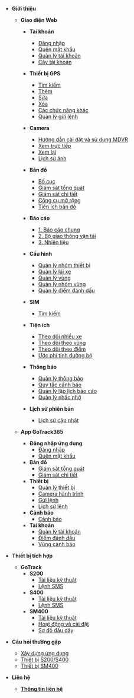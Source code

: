- **Giới thiệu**
  - **Giao diện Web**
    - **Tài khoản**
      - [Đăng nhập](vi/modules/web-interface/users/login/)
      - [Quên mật khẩu](vi/modules/web-interface/users/forget-password/)
      - [Quản lý tài khoản](vi/modules/web-interface/users/account-management/)
      - [Cây tài khoản](vi/modules/web-interface/users/account-tree/)
    - **Thiết bị GPS**
      - [Tìm kiếm ](vi/modules/web-interface/devices/search-device/)
      - [Thêm ](vi/modules/web-interface/devices/add-device/)
      - [Sửa  ](vi/modules/web-interface/devices/edit-device/)
      - [Xóa  ](vi/modules/web-interface/devices/delete-device/)
      - [Các chức năng khác](vi/modules/web-interface/devices/equipment-management/)
      - [Quản lý gửi lệnh ](vi/modules/web-interface/devices/send-the-device-command/)

    - **Camera**  
      - [Hướng dẫn cài đặt và sử dụng MDVR](vi/modules/web-interface/camera/instructions-for-installing-configuring/)
      - [Xem trực tiếp](vi/modules/web-interface/camera/livestream/)
      - [Xem lại](vi/modules/web-interface/camera/playback/)
      - [Lịch sử ảnh](vi/modules/web-interface/camera/history-image/)
    - **Bản đồ**
      - [Bố cục ](vi/modules/web-interface/tracking/Interface-main/)
      - [Giám sát tổng quát   ](vi/modules/web-interface/tracking/general-device-monitoring/)
      - [Giám sát chi tiết](vi/modules/web-interface/tracking/detailed-monitoring/)
      - [Công cụ mở rộng](vi/modules/web-interface/tracking/map-tools/)
      - [Tiện ích bản đồ](vi/modules/web-interface/tracking/map-widget/)
    
    - **Báo cáo**
      - [1. Báo cáo chung](vi/modules/web-interface/reports/general-report/)
      - [2. Bộ giao thông vận tải](vi/modules/web-interface/reports/the-transportation/)
      - [3. Nhiên liệu](vi/modules/web-interface/reports/fuel/)
    
    - **Cấu hình**
      - [Quản lý nhóm thiết bị](vi/modules/web-interface/configuration/device-group/)
      - [Quản lý lái xe](vi/modules/web-interface/configuration/driver/)
      - [Quản lý vùng](vi/modules/web-interface/configuration/manage-region/)
      - [Quản lý nhóm vùng](vi/modules/web-interface/configuration/group-geofence/)
      - [Quản lý điểm đánh dấu](vi/modules/web-interface/configuration/manage-poi/) 
    - **SIM**
      - [Tìm kiếm](vi/modules/web-interface/sim/)
    
    - **Tiện ích**
      - [Theo dõi nhiều xe](vi/modules/web-interface/utilities/trackings/) 
      - [Theo dõi theo vùng](vi/modules/web-interface/utilities/multi-tracking-by-geofence/) 
      - [Theo dõi theo điểm](vi/modules/web-interface/utilities/multi-tracking-by-landmarks/)
      - [Ước phí tính đường bộ](vi/modules/web-interface/utilities/estimated-road-charges/)
     
    - **Thông báo**
      - [Quản lý thông báo](vi/modules/web-interface/notification/)
      - [Quy tắc cảnh báo](vi/modules/web-interface/notification/warning/)
      - [Quản lý lập lịch báo cáo](vi/modules/web-interface/notification/Schedule-a-report/)
      - [Quản lý nhắc nhở](vi/modules/web-interface/notification/remind/)

    - **Lịch sử phiên bản**
      - [Lịch sử cập nhật](vi/modules/web-interface/version-history/)
  
  - **App GoTrack365**
    - **Đăng nhập ứng dụng**
      - [Đăng nhập](vi/modules/app-gotrack365/login/)
      - [Quên mật khẩu](vi/modules/app-gotrack365/forget-password/)
    - **Bản đồ**
      - [Giám sát tổng quát ](vi/modules/app-gotrack365/general-device-monitoring/)
      - [Giám sát chi tiết](vi/modules/app-gotrack365/detailed-monitoring/)
    - **Thiết bị**
      - [Quản lý thiết bị](vi/modules/app-gotrack365/device/)
      - [Camera hành trình](vi/modules/app-gotrack365/camera/)
      - [Gửi lệnh](vi/modules/app-gotrack365/send-order/)
      - [Lịch sử lệnh](vi/modules/app-gotrack365/history-send-orders/)
    - **Cảnh báo**
      - [Cảnh báo](vi/modules/app-gotrack365/notification/warning/)
    - **Tài khoản**
      - [Quản lý tài khoản](vi/modules/app-gotrack365/account-management/)
      - [Điểm đánh dấu](vi/modules/app-gotrack365/poi/)
      - [Vùng cảnh báo](vi/modules/app-gotrack365/warning-area/) 

- **Thiết bị tích hợp**
  - **GoTrack**
    - **S200**
      - [Tài liệu kỹ thuật](vi/modules/integrated-devices/smc/s200/technical-document/)
      - [Lệnh SMS](vi/modules/integrated-devices/smc/s200/sms-command/)
    - **S400**
      - [Tài liệu kỹ thuật](vi/modules/integrated-devices/smc/s400/technical-document/)
      - [Lệnh SMS](vi/modules/integrated-devices/smc/s400/sms-command/)
    - **SM400**
      - [Tài liệu kỹ thuật](vi/modules/integrated-devices/smc/sm400/technical-document/)
      - [Hoạt động và cài đặt](vi/modules/integrated-devices/smc/sm400/operation-settings/)
      - [Sơ đồ đấu dây ](vi/modules/integrated-devices/smc/sm400/wriring-diagram/) 

- **Câu hỏi thường gặp**
  - [Xây dựng ứng dụng](vi/modules/web-interface/faq/build-app/)
  - [Thiết bị S200/S400](vi/modules/web-interface/faq/device-s200-s400/)
  - [Thiết bị SM400](vi/modules/web-interface/faq/sm400/)

- **Liên hệ**  
    - [**Thông tin liên hệ**](vi/modules/web-interface/contact/) 

